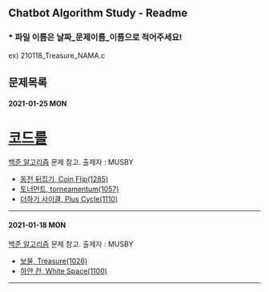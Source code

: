 ## Chatbot Algorithm Study - Readme
### * 파일 이름은 날짜_문제이름_이름으로 적어주세요! 
ex) 210118_Treasure_NAMA.c
## 문제목록

#### 2021-01-25 MON

# <u>코드를</u>

[백준 알고리즘](https://www.acmicpc.net/problemset) 문제 참고.   출제자 : MUSBY

- [동전 뒤집기, Coin Flip(1285)](https://www.acmicpc.net/problem/1285)
- [토너먼트, torneamentum(1057)](https://www.acmicpc.net/problem/1057)
- [더하기 사이클, Plus Cycle(1110)](https://www.acmicpc.net/problem/1110)

---------------------------------

#### 2021-01-18 MON

[백준 알고리즘](https://www.acmicpc.net/problemset) 문제 참고.   출제자 : MUSBY

- [보물, Treasure(1026)](https://www.acmicpc.net/problem/1026)
- [하얀 칸, White Space(1100)](https://www.acmicpc.net/problem/1100)

---------------------------------
